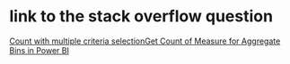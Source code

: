 # link  to the stack overflow question
[Count with multiple criteria selectionGet Count of Measure for Aggregate Bins in Power BI](https://stackoverflow.com/questions/65369156/get-count-of-measure-for-aggregate-bins-in-power-bi)
